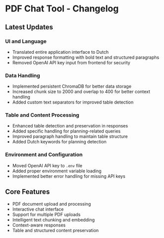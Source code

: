 # PDF Chat Tool - Changelog

## Latest Updates

### UI and Language
- Translated entire application interface to Dutch
- Improved response formatting with bold text and structured paragraphs
- Removed OpenAI API key input from frontend for security

### Data Handling
- Implemented persistent ChromaDB for better data storage
- Increased chunk size to 2000 and overlap to 400 for better context handling
- Added custom text separators for improved table detection

### Table and Content Processing
- Enhanced table detection and preservation in responses
- Added specific handling for planning-related queries
- Improved paragraph handling to maintain table structure
- Added Dutch keywords for planning detection

### Environment and Configuration
- Moved OpenAI API key to `.env` file
- Added proper environment variable loading
- Implemented better error handling for missing API keys

## Core Features
- PDF document upload and processing
- Interactive chat interface
- Support for multiple PDF uploads
- Intelligent text chunking and embedding
- Context-aware responses
- Table and structured content preservation
